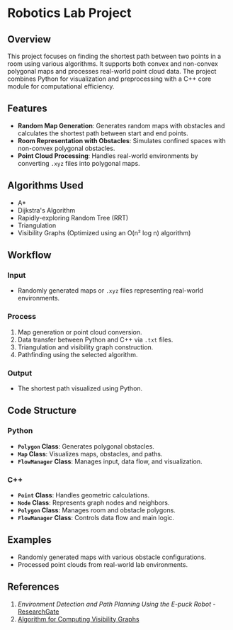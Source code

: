 # Robotics Lab Project

## Overview
This project focuses on finding the shortest path between two points in a room using various algorithms. It supports both convex and non-convex polygonal maps and processes real-world point cloud data. The project combines Python for visualization and preprocessing with a C++ core module for computational efficiency.

## Features
- **Random Map Generation**: Generates random maps with obstacles and calculates the shortest path between start and end points.
- **Room Representation with Obstacles**: Simulates confined spaces with non-convex polygonal obstacles.
- **Point Cloud Processing**: Handles real-world environments by converting `.xyz` files into polygonal maps.

## Algorithms Used
- A*
- Dijkstra's Algorithm
- Rapidly-exploring Random Tree (RRT)
- Triangulation
- Visibility Graphs (Optimized using an O(n² log n) algorithm)

## Workflow
### Input
- Randomly generated maps or `.xyz` files representing real-world environments.

### Process
1. Map generation or point cloud conversion.
2. Data transfer between Python and C++ via `.txt` files.
3. Triangulation and visibility graph construction.
4. Pathfinding using the selected algorithm.

### Output
- The shortest path visualized using Python.

## Code Structure
### Python
- **`Polygon` Class**: Generates polygonal obstacles.
- **`Map` Class**: Visualizes maps, obstacles, and paths.
- **`FlowManager` Class**: Manages input, data flow, and visualization.

### C++
- **`Point` Class**: Handles geometric calculations.
- **`Node` Class**: Represents graph nodes and neighbors.
- **`Polygon` Class**: Manages room and obstacle polygons.
- **`FlowManager` Class**: Controls data flow and main logic.

## Examples
- Randomly generated maps with various obstacle configurations.
- Processed point clouds from real-world lab environments.

## References
1. *Environment Detection and Path Planning Using the E-puck Robot* - [ResearchGate](https://www.researchgate.net/publication/314299113_Environment_Detection_and_Path_Planning_Using_the_E-puck_Robot)
2. [Algorithm for Computing Visibility Graphs](https://www.science.smith.edu/~istreinu/Teaching/Courses/274/Spring98/Projects/Philip/fp/algVisibility.htm)
